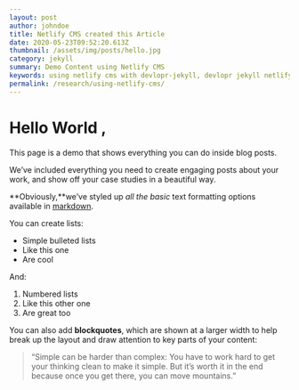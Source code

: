 ```yaml
---
layout: post
author: johndoe
title: Netlify CMS created this Article
date: 2020-05-23T09:52:20.613Z
thumbnail: /assets/img/posts/hello.jpg
category: jekyll
summary: Demo Content using Netlify CMS
keywords: using netlify cms with devlopr-jekyll, devlopr jekyll netlify cms, how to use netlify cms
permalink: /research/using-netlify-cms/
---
```

# Hello World ,

This page is a demo that shows everything you can do inside blog posts.

We’ve included everything you need to create engaging posts about your work, and show off your case studies in a beautiful way.

**Obviously,**we’ve styled up *all the basic* text formatting options available in [markdown](https://github.com/adam-p/markdown-here/wiki/Markdown-Cheatsheet).

You can create lists:

* Simple bulleted lists
* Like this one
* Are cool

And:

1. Numbered lists
2. Like this other one
3. Are great too

You can also add **blockquotes**, which are shown at a larger width to help break up the layout and draw attention to key parts of your content:

> “Simple can be harder than complex: You have to work hard to get your thinking clean to make it simple. But it’s worth it in the end because once you get there, you can move mountains.”
